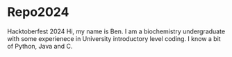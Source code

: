 # Repo2024
Hacktoberfest 2024
Hi, my name is Ben. I am a biochemistry undergraduate with some experienece in University introductory level coding.
I know a bit of Python, Java and C. 
